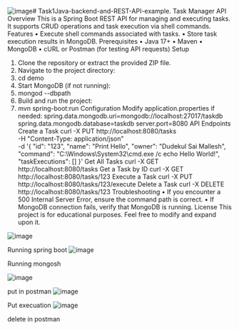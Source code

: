 ![image](https://github.com/user-attachments/assets/3c3fe894-b85f-4a11-b150-8a70b78d72c6)# Task1Java-backend-and-REST-API-example.
Task Manager API
Overview
This is a Spring Boot REST API for managing and executing tasks. It supports CRUD operations and task execution via shell commands.
Features
•	Execute shell commands associated with tasks.
•	Store task execution results in MongoDB.
Prerequisites
•	Java 17+
•	Maven
•	MongoDB
•	cURL or Postman (for testing API requests)
Setup
1.	Clone the repository or extract the provided ZIP file.
2.	Navigate to the project directory: 
3.	cd demo
4.	Start MongoDB (if not running): 
5.	mongod --dbpath <your-db-path>
6.	Build and run the project: 
7.	mvn spring-boot:run
Configuration
Modify application.properties if needed:
spring.data.mongodb.uri=mongodb://localhost:27017/taskdb
spring.data.mongodb.database=taskdb
server.port=8080
API Endpoints
Create a Task
curl -X PUT http://localhost:8080/tasks \
     -H "Content-Type: application/json" \
     -d '{
           "id": "123",
           "name": "Print Hello",
           "owner": "Dudekul Sai Mallesh",
           "command": "C:\\Windows\\System32\\cmd.exe /c echo Hello World!",
           "taskExecutions": []
         }'
Get All Tasks
curl -X GET http://localhost:8080/tasks
Get a Task by ID
curl -X GET http://localhost:8080/tasks/123
Execute a Task
curl -X PUT http://localhost:8080/tasks/123/execute
Delete a Task
curl -X DELETE http://localhost:8080/tasks/123
Troubleshooting
•	If you encounter a 500 Internal Server Error, ensure the command path is correct.
•	If MongoDB connection fails, verify that MongoDB is running.
License
This project is for educational purposes. Feel free to modify and expand upon it.

![image](https://github.com/user-attachments/assets/0b4b7fb9-e152-4f90-bc22-bdb90aa1cf6e)

 
Running spring boot 
![image](https://github.com/user-attachments/assets/b7e6bd80-bc1c-4c08-b2df-f2fdc2abeb99)

 
Running mongosh

 ![image](https://github.com/user-attachments/assets/13bdaea2-d787-4e07-8406-9138622191a7)

put in postman
 ![image](https://github.com/user-attachments/assets/c5af5b3c-a57b-442e-94df-b212b2b9be6d)

Put execuation
 ![image](https://github.com/user-attachments/assets/f19ae9a6-56a8-433c-b12f-27a4e8fe5eb9)

delete in postman

